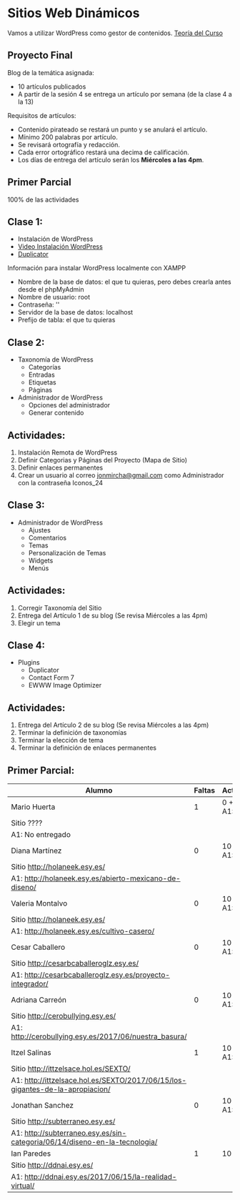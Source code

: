 # Sitios Web Dinámicos

Vamos a utilizar WordPress como gestor de contenidos.
[Teoría del Curso](./teoria-wp.md)

## Proyecto Final

Blog de la temática asignada:
  * 10 artículos publicados
  * A partir de la sesión 4 se entrega un artículo por semana (de la clase 4 a la 13)

Requisitos de artículos:
  * Contenido pirateado se restará un punto y se anulará el artículo.
  * Mínimo 200 palabras por artículo.
  * Se revisará ortografía y redacción.
  * Cada error ortográfico restará una decima de calificación.
  * Los días de entrega del artículo serán los **Miércoles a las 4pm**.


## Primer Parcial

100% de las actividades

## Clase 1: 

* Instalación de WordPress
* [Video Instalación WordPress](https://www.youtube.com/watch?v=lE4wO3C4Eyg&list=PLvq-jIkSeTUZDOcKsQz79wnYlTvmAdLkj&index=4)
* [Duplicator](https://es-mx.wordpress.org/plugins/duplicator/)

Información para instalar WordPress localmente con XAMPP

* Nombre de la base de datos: el que tu quieras, pero debes crearla antes desde el phpMyAdmin
* Nombre de usuario: root
* Contraseña: ''
* Servidor de la base de datos: localhost
* Prefijo de tabla: el que tu quieras

## Clase 2:

* Taxonomía de WordPress
  * Categorías
  * Entradas
  * Etiquetas
  * Páginas
* Administrador de WordPress
  * Opciones del administrador
  * Generar contenido

## Actividades:

1. Instalación Remota de WordPress
1. Definir Categorias y Páginas del Proyecto (Mapa de Sitio)
1. Definir enlaces permanentes
1. Crear un usuario al correo jonmircha@gmail.com como Administrador con la contraseña Iconos_24

## Clase 3:

* Administrador de WordPress
  * Ajustes
  * Comentarios
  * Temas
  * Personalización de Temas
  * Widgets
  * Menús

## Actividades:

1. Corregir Taxonomía del Sitio
1. Entrega del Artículo 1 de su blog (Se revisa Miércoles a las 4pm)
1. Elegir un tema

## Clase 4:

* Plugins
  * Duplicator
  * Contact Form 7
  * EWWW Image Optimizer

## Actividades:

1. Entrega del Artículo 2 de su blog (Se revisa Miércoles a las 4pm)
1. Terminar la definición de taxonomías
1. Terminar la elección de tema
1. Terminar la definición de enlaces permanentes

## Primer Parcial:

| Alumno | Faltas | Actividades | Calificación | 
| ---------- | ---------- | ---------- | ---------- |
| Mario Huerta   | 1 | 0 + 0 + A1:0 | ? |
| Sitio ???? ||||
| A1: No entregado |
| Diana Martínez | 0 | 10 + 9 + A1:10 | ? |
| Sitio http://holaneek.esy.es/ |
| A1: http://holaneek.esy.es/abierto-mexicano-de-diseno/ |
| Valeria Montalvo | 0 | 10 + 9 + A1:10 | ? |
| Sitio http://holaneek.esy.es/ |
| A1: http://holaneek.esy.es/cultivo-casero/ |
| Cesar Caballero | 0 | 10 + 9 + A1:10 | ? |
| Sitio http://cesarbcaballeroglz.esy.es/ |
| A1: http://cesarbcaballeroglz.esy.es/proyecto-integrador/ |
| Adriana Carreón | 0 | 10 + 9 + A1:10 | ? |
| Sitio http://cerobullying.esy.es/ |
| A1: http://cerobullying.esy.es/2017/06/nuestra_basura/ |
| Itzel Salinas | 1 | 10 + 9 + A1:10 | ? |
| Sitio http://ittzelsace.hol.es/SEXTO/ |
| A1: http://ittzelsace.hol.es/SEXTO/2017/06/15/los-gigantes-de-la-apropiacion/ |
| Jonathan Sanchez | 0 | 10 + 9 + A1:10 | ? |
| Sitio http://subterraneo.esy.es/ |
| A1: http://subterraneo.esy.es/sin-categoria/06/14/diseno-en-la-tecnologia/ |
| Ian Paredes | 1 | 10 + 9 | + A1:10 |
| Sitio http://ddnai.esy.es/ |
| A1: http://ddnai.esy.es/2017/06/15/la-realidad-virtual/ |